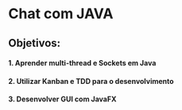 # Chat com JAVA
## Objetivos:
#### 1. Aprender multi-thread e Sockets em Java
#### 2. Utilizar Kanban e TDD para o desenvolvimento
#### 3. Desenvolver GUI com JavaFX
